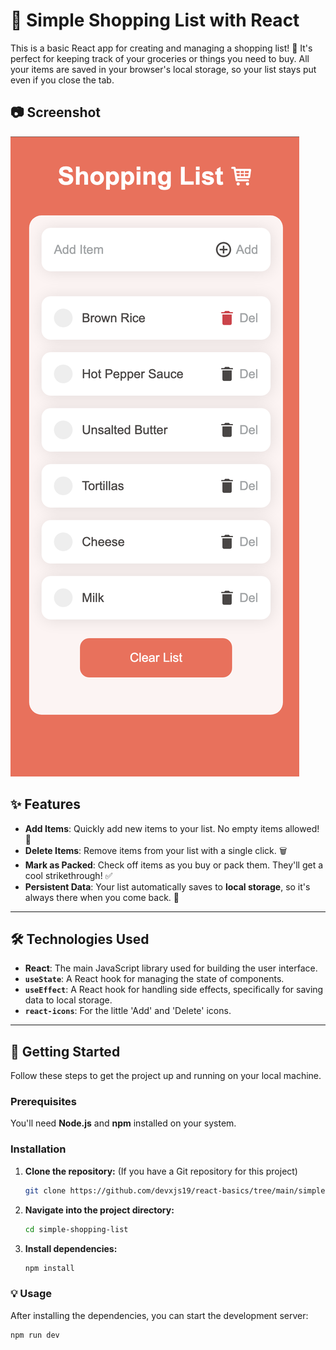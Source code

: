 # 🛒 Simple Shopping List with React

This is a basic React app for creating and managing a shopping list! 📝 It's perfect for keeping track of your groceries or things you need to buy. All your items are saved in your browser's local storage, so your list stays put even if you close the tab.

## 📷 Screenshot

![Screenshot of Simple Image Gallery](./src/assets/screenshot.png)

## ✨ Features

- **Add Items**: Quickly add new items to your list. No empty items allowed! 🚫
- **Delete Items**: Remove items from your list with a single click. 🗑️
- **Mark as Packed**: Check off items as you buy or pack them. They'll get a cool strikethrough! ✅
- **Persistent Data**: Your list automatically saves to **local storage**, so it's always there when you come back. 💾

---

## 🛠️ Technologies Used

- **React**: The main JavaScript library used for building the user interface.
- **`useState`**: A React hook for managing the state of components.
- **`useEffect`**: A React hook for handling side effects, specifically for saving data to local storage.
- **`react-icons`**: For the little 'Add' and 'Delete' icons.

---

## 🚀 Getting Started

Follow these steps to get the project up and running on your local machine.

### Prerequisites

You'll need **Node.js** and **npm** installed on your system.

### Installation

1.  **Clone the repository:** (If you have a Git repository for this project)

    ```bash
    git clone https://github.com/devxjs19/react-basics/tree/main/simple-shopping-list
    ```

2.  **Navigate into the project directory:**

    ```bash
    cd simple-shopping-list
    ```

3.  **Install dependencies:**
    ```bash
    npm install
    ```

### 💡 Usage

After installing the dependencies, you can start the development server:

```bash
npm run dev
```
